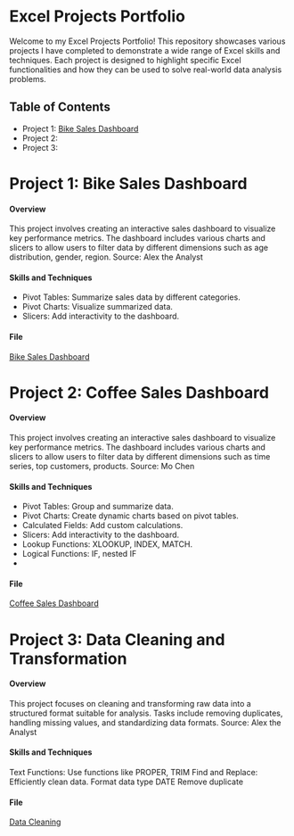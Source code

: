 # Excel Projects Portfolio
Welcome to my Excel Projects Portfolio! This repository showcases various projects I have completed to demonstrate a wide range of Excel skills and techniques. Each project is designed to highlight specific Excel functionalities and how they can be used to solve real-world data analysis problems.

## Table of Contents
- Project 1: [Bike Sales Dashboard]()
- Project 2: 
- Project 3: 

Project 1: Bike Sales Dashboard
==
#### Overview
This project involves creating an interactive sales dashboard to visualize key performance metrics. The dashboard includes various charts and slicers to allow users to filter data by different dimensions such as age distribution, gender, region.
Source: Alex the Analyst

#### Skills and Techniques
- Pivot Tables: Summarize sales data by different categories.
- Pivot Charts: Visualize summarized data.
- Slicers: Add interactivity to the dashboard.
  
#### File
[Bike Sales Dashboard](https://github.com/neecao/Excel/blob/main/Bike%20Sales%20Dashboard.xlsx)

Project 2: Coffee Sales Dashboard
==
#### Overview
This project involves creating an interactive sales dashboard to visualize key performance metrics. The dashboard includes various charts and slicers to allow users to filter data by different dimensions such as time series, top customers, products.
Source: Mo Chen

#### Skills and Techniques
- Pivot Tables: Group and summarize data.
- Pivot Charts: Create dynamic charts based on pivot tables.
- Calculated Fields: Add custom calculations.
- Slicers: Add interactivity to the dashboard.
- Lookup Functions: XLOOKUP, INDEX, MATCH.
- Logical Functions: IF, nested IF
- 
#### File
[Coffee Sales Dashboard](https://github.com/neecao/Excel/blob/main/Coffee%20Sales%20Dashboard.xlsx)

Project 3: Data Cleaning and Transformation
==
#### Overview
This project focuses on cleaning and transforming raw data into a structured format suitable for analysis. Tasks include removing duplicates, handling missing values, and standardizing data formats.
Source: Alex the Analyst

#### Skills and Techniques
Text Functions: Use functions like PROPER, TRIM
Find and Replace: Efficiently clean data.
Format data type DATE
Remove duplicate

#### File
[Data Cleaning](https://github.com/neecao/Excel/blob/main/Data%20Cleaning%20Excel.xlsx)
